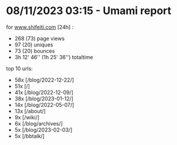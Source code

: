 # 08/11/2023 03:15 - Umami report
for www.shifeiti.com [24h] :

 - 268 (73) page views
 - 97 (20) uniques
 - 73 (20) bounces
 - 3h 12' 46'' (1h 25' 36'') totaltime


top 10 urls:
 - 58x [/blog/2022-12-22/]
 - 51x [/]
 - 41x [/blog/2022-12-09/]
 - 38x [/blog/2023-01-12/]
 - 14x [/blog/2022-05-07/]
 - 13x [/about/]
 - 9x [/wiki/]
 - 6x [/blog/archives/]
 - 5x [/blog/2023-02-03/]
 - 5x [/bbtalk/]


